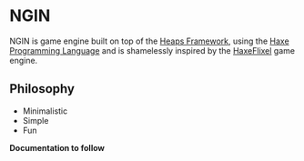 # NGIN

NGIN is game engine built on top of the [Heaps Framework](https://heaps.io),
using the [Haxe Programming Language](https://haxe.org) and is shamelessly
inspired by the [HaxeFlixel](https://haxeflixel.com) game engine.

Philosophy
----------

* Minimalistic
* Simple
* Fun


**Documentation to follow**
